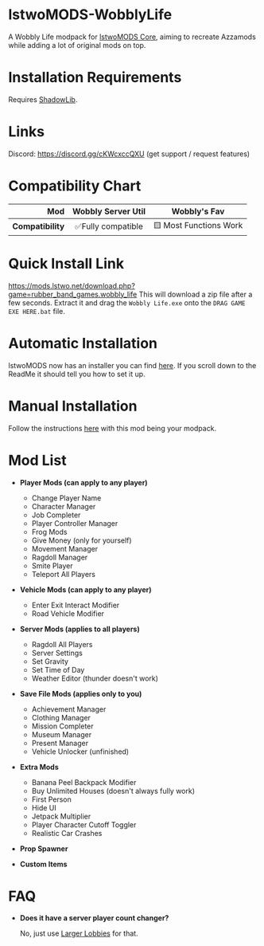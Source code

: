 # lstwoMODS-WobblyLife

A Wobbly Life modpack for [lstwoMODS Core](https://github.com/lstwoMODS/lstwoMODS-Core), aiming to recreate Azzamods while adding a lot of original mods on top.

# Installation Requirements

Requires [ShadowLib](https://github.com/lstwo/ShadowLib/releases).

# Links

﻿Discord: https://discord.gg/cKWcxccQXU (get support / request features)﻿

# Compatibility Chart

| **Mod**           | **Wobbly Server Util** | **Wobbly's Fav**       |
| ----------------: | :--------------------: | :--------------------: |
| **Compatibility** | ✅Fully compatible    | 🟨 Most Functions Work |

# Quick Install Link

https://mods.lstwo.net/download.php?game=rubber_band_games.wobbly_life
This will download a zip file after a few seconds. Extract it and drag the `Wobbly Life.exe` onto the `DRAG GAME EXE HERE.bat` file.

# Automatic Installation

lstwoMODS now has an installer you can find [here](https://github.com/lstwoSTUDIOS/lstwoMODSInstaller/). If you scroll down to the ReadMe it should tell you how to set it up.

# Manual Installation

Follow the instructions [here](https://github.com/lstwoMODS/lstwoMODS-Core/blob/main/README.md#manual-installation) with this mod being your modpack.
  
# Mod List

- **Player Mods (can apply to any player)**
  - Change Player Name
  - Character Manager
  - Job Completer
  - Player Controller Manager
  - Frog Mods
  - Give Money (only for yourself)
  - Movement Manager
  - Ragdoll Manager
  - Smite Player
  - Teleport All Players

- **Vehicle Mods (can apply to any player)**
  - Enter Exit Interact Modifier
  - Road Vehicle Modifier

- **Server Mods (applies to all players)**
  - Ragdoll All Players
  - Server Settings
  - Set Gravity
  - Set Time of Day
  - Weather Editor (thunder doesn't work)

- **Save File Mods (applies only to you)**
  - Achievement Manager
  - Clothing Manager
  - Mission Completer
  - Museum Manager
  - Present Manager
  - Vehicle Unlocker (unfinished)

- **Extra Mods**
  - Banana Peel Backpack Modifier
  - Buy Unlimited Houses (doesn't always fully work)
  - First Person
  - Hide UI
  - Jetpack Multiplier
  - Player Character Cutoff Toggler
  - Realistic Car Crashes

- **Prop Spawner**

- **Custom Items**

# FAQ

- **Does it have a server player count changer?**

  No, just use [Larger Lobbies](https://www.nexusmods.com/wobblylife/mods/8) for that.
